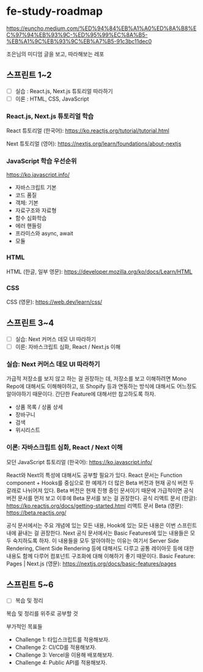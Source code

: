 # fe-study-roadmap

https://euncho.medium.com/%ED%94%84%EB%A1%A0%ED%8A%B8%EC%97%94%EB%93%9C-%ED%95%99%EC%8A%B5-%EB%A1%9C%EB%93%9C%EB%A7%B5-91c3bc11dec0

조은님의 미디엄 글을 보고, 따라해보는 레포
## 스프린트 1~2

* [ ] 실습 : React.js, Next.js 튜토리얼 따라하기 
* [ ] 이론 : HTML, CSS, JavaScript

### React.js, Next.js 튜토리얼 학습

React 튜토리얼 (한국어): https://ko.reactjs.org/tutorial/tutorial.html

Next 튜토리얼 (영어): https://nextjs.org/learn/foundations/about-nextjs

### JavaScript 학습 우선순위

https://ko.javascript.info/

* 자바스크립트 기본
* 코드 품질
* 객체: 기본
* 자료구조와 자료형
* 함수 심화학습
* 에러 핸들링
* 프라미스와 async, await
* 모듈

### HTML

HTML (한글, 일부 영문): https://developer.mozilla.org/ko/docs/Learn/HTML

### CSS

CSS (영문): https://web.dev/learn/css/

## 스프린트 3~4

* [ ] 실습: Next 커머스 데모 UI 따라하기
* [ ] 이론: 자바스크립트 심화, React / Next.js 이해

### 실습: Next 커머스 데모 UI 따라하기

가급적 저장소를 보지 않고 하는 걸 권장하는 데, 저장소를 보고 이해하려면 Mono Repo에 대해서도 이해해야하고, 또 Shopify 등과 연동하는 방식에 대해서도 어느정도 알아야하기 때문이다. 간단한 Feature에 대해서만 참고하도록 하자.

* 상품 목록 / 상품 상세
* 장바구니
* 검색
* 위시리스트

### 이론: 자바스크립트 심화, React / Next 이해

모던 JavaScript 튜토리얼 (한국어): https://ko.javascript.info/

React와 Next의 특성에 대해서도 공부할 필요가 있다. React 문서는 Function component + Hooks를 중심으로 한 예제가 더 많은 Beta 버전과 현재 공식 버전 두 갈래로 나뉘어져 있다. Beta 버전은 현재 진행 중인 문서이기 때문에 가급적이면 공식 버전 문서를 먼저 보고 이후에 Beta 문서를 보는 걸 권장한다.
공식 리액트 문서 (한글): https://ko.reactjs.org/docs/getting-started.html
리액트 문서 Beta (영문): https://beta.reactjs.org/

공식 문서에서는 주요 개념에 있는 모든 내용, Hook에 있는 모든 내용은 이번 스프린트 내에 끝내는 걸 권장한다.
Next 공식 문서에서는 Basic Features에 있는 내용들은 모두 숙지하도록 하자. 이 내용들을 모두 알아야하는 이유는 여기서 Server Side Rendering, Client Side Rendering 등에 대해서도 다루고 공통 레이아웃 등에 대한 내용도 함께 다루어 컴포넌트 구조화에 대해 이해하기 좋기 때문이다.
Basic Feature: Pages | Next.js (영문): https://nextjs.org/docs/basic-features/pages

## 스프린트 5~6

* [ ] 복습 및 정리

복습 및 정리를 위주로 공부할 것 

부가적인 목표들

* Challenge 1: 타입스크립트를 적용해보자.
* Challenge 2: CI/CD를 적용해보자.
* Challenge 3: Vercel을 이용해 배포해보자.
* Challenge 4: Public API를 적용해보자.
